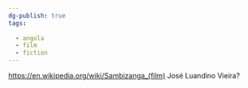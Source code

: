 ```yaml
---
dg-publish: true
tags:
  
  - angola
  - film
  - fiction
---
```


https://en.wikipedia.org/wiki/Sambizanga_(film)
José Luandino Vieira?
